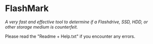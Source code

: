 # FlashMark
*A very fast and effective tool to determine if a Flashdrive, SSD, HDD, or other storage medium is counterfeit.*

Please read the "Readme + Help.txt" if you encounter any errors.
